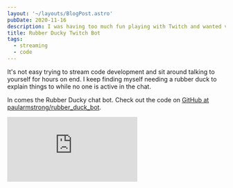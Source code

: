 ```yaml
---
layout: '~/layouts/BlogPost.astro'
pubDate: 2020-11-16
description: I was having too much fun playing with Twitch and wanted viewers to be able to help me with “rubber duck debugging”.
title: Rubber Ducky Twitch Bot
tags:
  - streaming
  - code
---
```


It's not easy trying to stream code development and sit around talking to yourself for hours on end. I keep finding myself needing a rubber duck to explain things to while no one is active in the chat.

In comes the Rubber Ducky chat bot. Check out the code on [GitHub at paularmstrong/rubber_duck_bot](https://github.com/paularmstrong/rubber_duck_bot).

<iframe
	class="w-full aspect-video"
	src="https://www.youtube-nocookie.com/embed/at3bGmRHu-c"
	frameborder="0"
	allow="accelerometer; autoplay; clipboard-write; encrypted-media; gyroscope; picture-in-picture"
	allowfullscreen
/>
